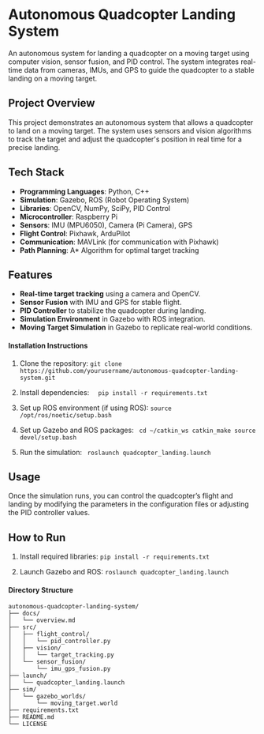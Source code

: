 # Autonomous Quadcopter Landing System

An autonomous system for landing a quadcopter on a moving target using computer vision, sensor fusion, and PID control. The system integrates real-time data from cameras, IMUs, and GPS to guide the quadcopter to a stable landing on a moving target.

## Project Overview
This project demonstrates an autonomous system that allows a quadcopter to land on a moving target. The system uses sensors and vision algorithms to track the target and adjust the quadcopter's position in real time for a precise landing.

## Tech Stack
- **Programming Languages**: Python, C++
- **Simulation**: Gazebo, ROS (Robot Operating System)
- **Libraries**: OpenCV, NumPy, SciPy, PID Control
- **Microcontroller**: Raspberry Pi
- **Sensors**: IMU (MPU6050), Camera (Pi Camera), GPS
- **Flight Control**: Pixhawk, ArduPilot
- **Communication**: MAVLink (for communication with Pixhawk)
- **Path Planning**: A* Algorithm for optimal target tracking

## Features
- **Real-time target tracking** using a camera and OpenCV.
- **Sensor Fusion** with IMU and GPS for stable flight.
- **PID Controller** to stabilize the quadcopter during landing.
- **Simulation Environment** in Gazebo with ROS integration.
- **Moving Target Simulation** in Gazebo to replicate real-world conditions.

#### **Installation Instructions**

1. Clone the repository:
```git clone https://github.com/yourusername/autonomous-quadcopter-landing-system.git```

2. Install dependencies:
 ```  pip install -r requirements.txt```

3. Set up ROS environment (if using ROS):
   ```source /opt/ros/noetic/setup.bash```

4. Set up Gazebo and ROS packages:
  ``` cd ~/catkin_ws catkin_make source devel/setup.bash```

5. Run the simulation:
  ``` roslaunch quadcopter_landing.launch```


## Usage

Once the simulation runs, you can control the quadcopter’s flight and landing by modifying the parameters in the configuration files or adjusting the PID controller values.

## How to Run 

1. Install required libraries:
   ```pip install -r requirements.txt```

2. Launch Gazebo and ROS:
   ```roslaunch quadcopter_landing.launch```

#### **Directory Structure**
```plaintext
autonomous-quadcopter-landing-system/
├── docs/
│   └── overview.md
├── src/
│   ├── flight_control/
│   │   └── pid_controller.py
│   ├── vision/
│   │   └── target_tracking.py
│   └── sensor_fusion/
│       └── imu_gps_fusion.py
├── launch/
│   └── quadcopter_landing.launch
├── sim/
│   └── gazebo_worlds/
│       └── moving_target.world
├── requirements.txt
├── README.md
└── LICENSE








